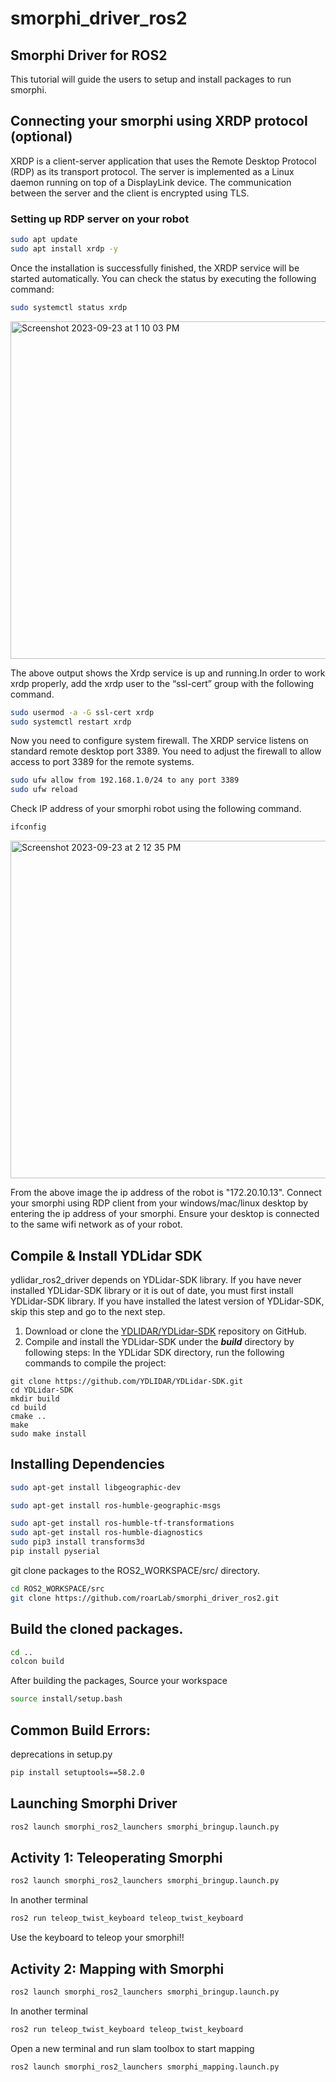 # smorphi_driver_ros2
## Smorphi Driver for ROS2
This tutorial will guide the users to setup and install packages to run smorphi.
## Connecting your smorphi using XRDP protocol (optional)
XRDP is a client-server application that uses the Remote Desktop Protocol (RDP) as its transport protocol. The server is implemented as a Linux daemon running on top of a DisplayLink device. The communication between the server and the client is encrypted using TLS.
### Setting up RDP server on your robot
```bash
sudo apt update
sudo apt install xrdp -y
```
Once the installation is successfully finished, the XRDP service will be started automatically. You can check the status by executing the following command:
```bash
sudo systemctl status xrdp
```
<img width="540" alt="Screenshot 2023-09-23 at 1 10 03 PM" src="https://github.com/roarLab/smorphi_driver_ros2/assets/34149646/bbe63796-ea56-4e9d-b9c6-c02c6a4b9faf">
<br>

The above output shows the Xrdp service is up and running.In order to work xrdp properly, add the xrdp user to the “ssl-cert” group with the following command.
```bash
sudo usermod -a -G ssl-cert xrdp 
sudo systemctl restart xrdp 
```
Now you need to configure system firewall. The XRDP service listens on standard remote desktop port 3389. You need to adjust the firewall to allow access to port 3389 for the remote systems.
```bash
sudo ufw allow from 192.168.1.0/24 to any port 3389 
sudo ufw reload
```
Check IP address of your smorphi robot using the following command.
```bash
ifconfig
```
<img width="540" alt="Screenshot 2023-09-23 at 2 12 35 PM" src="https://github.com/roarLab/smorphi_driver_ros2/assets/34149646/15220112-c323-4d98-9b58-25fc2568833d">
<br>

From the above image the ip address of the robot is "172.20.10.13". Connect your smorphi using RDP client from your windows/mac/linux desktop by entering the ip address of your smorphi. Ensure your desktop is connected to the same wifi network as of your robot.


## Compile & Install YDLidar SDK

ydlidar_ros2_driver depends on YDLidar-SDK library. If you have never installed YDLidar-SDK library or it is out of date, you must first install YDLidar-SDK library. If you have installed the latest version of YDLidar-SDK, skip this step and go to the next step.

1. Download or clone the [YDLIDAR/YDLidar-SDK](https://github.com/YDLIDAR/YDLidar-SDK) repository on GitHub.
2. Compile and install the YDLidar-SDK under the ***build*** directory by following steps:
  In the YDLidar SDK directory, run the following commands to compile the project:
```
git clone https://github.com/YDLIDAR/YDLidar-SDK.git
cd YDLidar-SDK
mkdir build
cd build
cmake ..
make
sudo make install
```

## Installing Dependencies
```bash
sudo apt-get install libgeographic-dev
```
```bash
sudo apt-get install ros-humble-geographic-msgs
```
```bash
sudo apt-get install ros-humble-tf-transformations
sudo apt-get install ros-humble-diagnostics
sudo pip3 install transforms3d
pip install pyserial
```
git clone packages to the ROS2_WORKSPACE/src/ directory.
```bash
cd ROS2_WORKSPACE/src
git clone https://github.com/roarLab/smorphi_driver_ros2.git
```

## Build the cloned packages.
```bash
cd ..
colcon build
```
After building the packages, Source your workspace
```bash
source install/setup.bash
```
## Common Build Errors:
deprecations in setup.py
```bash
pip install setuptools==58.2.0
```
## Launching Smorphi Driver

```bash
ros2 launch smorphi_ros2_launchers smorphi_bringup.launch.py
```


## Activity 1: Teleoperating Smorphi

```bash
ros2 launch smorphi_ros2_launchers smorphi_bringup.launch.py
```
In another terminal
```bash
ros2 run teleop_twist_keyboard teleop_twist_keyboard
```
Use the keyboard to teleop your smorphi!!

## Activity 2: Mapping with Smorphi

```bash
ros2 launch smorphi_ros2_launchers smorphi_bringup.launch.py
```
In another terminal
```bash
ros2 run teleop_twist_keyboard teleop_twist_keyboard
```
Open a new terminal and run slam toolbox to start mapping
```bash
ros2 launch smorphi_ros2_launchers smorphi_mapping.launch.py



